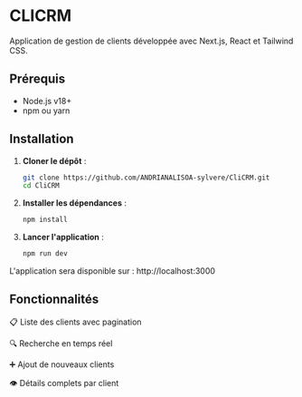 # CLICRM

Application de gestion de clients développée avec Next.js, React et Tailwind CSS.

## Prérequis

- Node.js v18+
- npm ou yarn

## Installation

1. **Cloner le dépôt** :
   ```bash
   git clone https://github.com/ANDRIANALISOA-sylvere/CliCRM.git
   cd CliCRM
    ```

2. **Installer les dépendances** :
   ```bash
   npm install
    ```
3. **Lancer l'application** :
   ```bash
   npm run dev
    ```

L'application sera disponible sur : http://localhost:3000

## Fonctionnalités
📋 Liste des clients avec pagination

🔍 Recherche en temps réel

➕ Ajout de nouveaux clients

👁️ Détails complets par client




